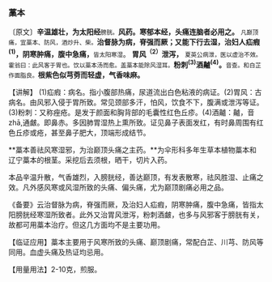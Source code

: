 ### 藁本

〔原文〕**辛温雄壮，为太阳经**<small>膀胱。</small>**风药。寒郁本经，头痛连脑者必用之。** <small>凡巅顶痛，宜藁本、防风，酒炒升、柴。</small>**治督脉为病，脊强而厥；又能下行去湿，治妇人疝瘕<sup>(1)</sup>，阴寒肿痛，腹中急痛，**<small>皆太阳寒湿</small>。 **胃风<sup>（2）</sup>泄泻，**  <small>夏英公病泄，医以虚治不效。霍翁曰：此风客于胃也。饮以藁本汤而愈。盖藁本能除风湿耳。</small>**粉刺<sup>(3)</sup>酒齇<sup>(4)</sup>。**<small>音查。和白芷作面脂良。</small>**根紫色似芎䓖而轻虚，气香味麻。**

【讲解】	(1)疝瘕：病名。指小腹部热痛，尿道流出白色粘液的病证。(2)胃风：古病名。由风邪入侵于胃所致。常见颈部多汗，怕风，饮食不下，腹满或泄泻等证。(3)粉刺：又称痤疮。是发于颜面和胸背部的毛囊性红色丘疹。(4)酒齇：齇，音zhā,通皻。即鼻赤。多因肺胃湿热上熏所致。证见鼻子表面发红，有时鼻周围有红色丘疹或疮，甚至鼻子肥大，顶端形成结节。

**藁本善祛风寒湿邪，为治巅顶头痛之主药。**为伞形科多年生草本植物藁本和辽宁藁本的根茎。采挖后去须根，晒干，切片入药。

本品辛温升散，气香雄烈，入膀胱经，善达巅顶，有发表散寒，祛风胜湿、止痛之效。凡外感风寒或风湿所致的头痛、偏头痛，尤为巅顶剧痛必用之品。

《备要》云治督脉为病，脊强而厥，及治妇人疝瘕，阴寒肿痛，腹中急痛，皆指太阳膀胱经寒湿所致者。此外又治胃风泄泻，粉刺酒皻，也多与风邪客于膀胱有关，故都可用藁本治疗。但这几方面均不是主要功用。

【临证应用】藁本主要用于风寒所致的头痛、巅顶剧痛，常配白芷、川芎、防风等同用。血虚头痛及热证均忌用。

【用量用法】2-10克，煎服。
